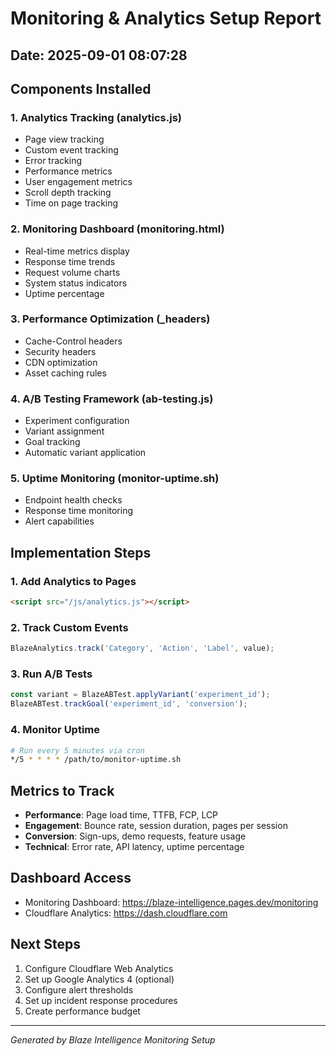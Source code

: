 # Monitoring & Analytics Setup Report

## Date: 2025-09-01 08:07:28

## Components Installed

### 1. Analytics Tracking (analytics.js)
- Page view tracking
- Custom event tracking
- Error tracking
- Performance metrics
- User engagement metrics
- Scroll depth tracking
- Time on page tracking

### 2. Monitoring Dashboard (monitoring.html)
- Real-time metrics display
- Response time trends
- Request volume charts
- System status indicators
- Uptime percentage

### 3. Performance Optimization (_headers)
- Cache-Control headers
- Security headers
- CDN optimization
- Asset caching rules

### 4. A/B Testing Framework (ab-testing.js)
- Experiment configuration
- Variant assignment
- Goal tracking
- Automatic variant application

### 5. Uptime Monitoring (monitor-uptime.sh)
- Endpoint health checks
- Response time monitoring
- Alert capabilities

## Implementation Steps

### 1. Add Analytics to Pages
```html
<script src="/js/analytics.js"></script>
```

### 2. Track Custom Events
```javascript
BlazeAnalytics.track('Category', 'Action', 'Label', value);
```

### 3. Run A/B Tests
```javascript
const variant = BlazeABTest.applyVariant('experiment_id');
BlazeABTest.trackGoal('experiment_id', 'conversion');
```

### 4. Monitor Uptime
```bash
# Run every 5 minutes via cron
*/5 * * * * /path/to/monitor-uptime.sh
```

## Metrics to Track

- **Performance**: Page load time, TTFB, FCP, LCP
- **Engagement**: Bounce rate, session duration, pages per session
- **Conversion**: Sign-ups, demo requests, feature usage
- **Technical**: Error rate, API latency, uptime percentage

## Dashboard Access

- Monitoring Dashboard: https://blaze-intelligence.pages.dev/monitoring
- Cloudflare Analytics: https://dash.cloudflare.com

## Next Steps

1. Configure Cloudflare Web Analytics
2. Set up Google Analytics 4 (optional)
3. Configure alert thresholds
4. Set up incident response procedures
5. Create performance budget

---
*Generated by Blaze Intelligence Monitoring Setup*
